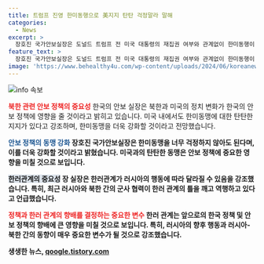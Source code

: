 ```yaml
---
title: 트럼프 진영 한미동행으로 美지지 탄탄 걱정말라 말해
categories:
  - News
excerpt: >
  장호진 국가안보실장은 도널드 트럼프 전 미국 대통령의 재집권 여부와 관계없이 한미동행이 더 강화될 것으로 전망하고, 러시아와의 관계에 대한 중요성을 강조했다. 트럼프 2기 행정부의 성격에 따라 한반도의 핵무장 및 미국의 핵우산 강화 가능성을 경계하고, 러시아의 한러 관계와 러북 간 동향에 따라 정책을 결정할 것을 강조했다. 또한, 러시아의 행동에 따라 한러 관계의 향배가 결정될 것으로 예상했다.
feature_text: >
  장호진 국가안보실장은 도널드 트럼프 전 미국 대통령의 재집권 여부와 관계없이 한미동행이 더 강화될 것으로 전망하고, 러시아와의 관계에 대한 중요성을 강조했다. 트럼프 2기 행정부의 성격에 따라 한반도의 핵무장 및 미국의 핵우산 강화 가능성을 경계하고, 러시아의 한러 관계와 러북 간 동향에 따라 정책을 결정할 것을 강조했다. 또한, 러시아의 행동에 따라 한러 관계의 향배가 결정될 것으로 예상했다.
image: 'https://www.behealthy4u.com/wp-content/uploads/2024/06/koreanews.jpg'
---
```


<p><img src="https://www.behealthy4u.com/wp-content/uploads/2024/06/koreanews.jpg" alt="info 속보" /></p>

<p><b><span style="color: #ee2323;">북한 관련 안보 정책의 중요성</span></b>
한국의 안보 실장은 북한과 미국의 정치 변화가 한국의 안보 정책에 영향을 줄 것이라고 밝히고 있습니다. 미국 내에서도 한미동맹에 대한 탄탄한 지지가 있다고 강조하며, 한미동맹을 더욱 강화할 것이라고 전망했습니다.</p>

<p><b><span style="color: #1a5490;">안보 정책의 동맹 강화</span><b>
장호진 국가안보실장은 한미동맹을 너무 걱정하지 않아도 된다며, 이를 더욱 강화할 것이라고 밝혔습니다. 미국과의 탄탄한 동맹은 안보 정책에 중요한 영향을 미칠 것으로 보입니다.</p>

<p><b><span style="background-color: #21538527;">한러관계의 중요성</span></b>
장 실장은 한러관계가 러시아의 행동에 따라 달라질 수 있음을 강조했습니다. 특히, 최근 러시아와 북한 간의 군사 협력이 한러 관계의 틀을 깨고 역행하고 있다고 언급했습니다.</p>

<p><b><span style="color: #ee2323;">정책과 한러 관계의 향배를 결정하는 중요한 변수</span></b>
한러 관계는 앞으로의 한국 정책 및 안보 정책의 향배에 큰 영향을 미칠 것으로 보입니다. 특히, 러시아의 향후 행동과 러시아-북한 간의 동향이 매우 중요한 변수가 될 것으로 강조했습니다.</p>
생생한 뉴스, <a href="https://qoogle.tistory.com" rel="dofollow">qoogle.tistory.com</a>


